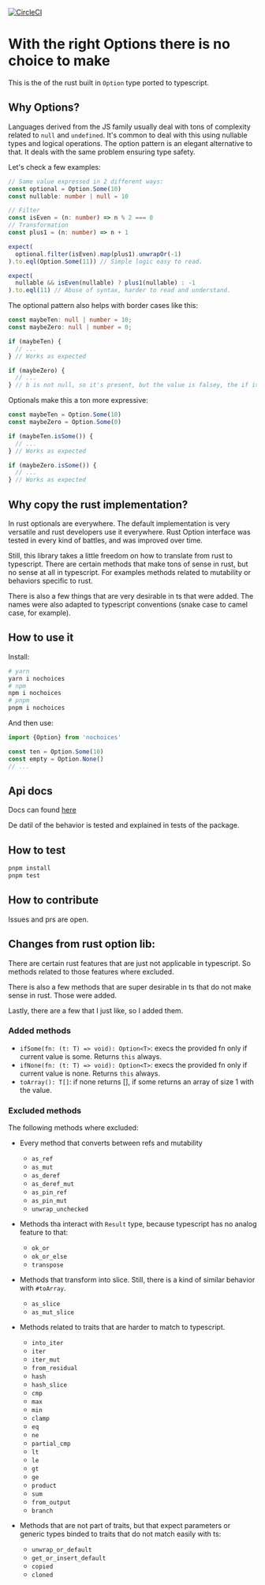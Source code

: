 [![CircleCI](https://dl.circleci.com/status-badge/img/circleci/6whMRWCFzJbeZLENyiqZua/28wXr6DjVUCq9Fpw9wX9Ef/tree/main.svg?style=svg&circle-token=b77db5e5ba1441fb330f97c17e9d222669731f32)](https://dl.circleci.com/status-badge/redirect/circleci/6whMRWCFzJbeZLENyiqZua/28wXr6DjVUCq9Fpw9wX9Ef/tree/main)

# With the right Options there is no choice to make

This is the of the rust built in `Option` type ported to typescript.

## Why Options?

Languages derived from the JS family usually deal with tons of complexity related to `null`
and `undefined`. It's common to deal with this using nullable types and logical operations.
The option pattern is an elegant alternative to that. It deals with the same problem ensuring
type safety.

Let's check a few examples:

```typescript
// Same value expressed in 2 different ways:
const optional = Option.Some(10)
const nullable: number | null = 10

// Filter
const isEven = (n: number) => n % 2 === 0
// Transformation
const plus1 = (n: number) => n + 1

expect(
  optional.filter(isEven).map(plus1).unwrapOr(-1)
).to.eql(Option.Some(11)) // Simple logic easy to read.

expect(
  nullable && isEven(nullable) ? plus1(nullable) : -1
).to.eql(11) // Abuse of syntax, harder to read and understand.
```

The optional pattern also helps with border cases like this:

```typescript
const maybeTen: null | number = 10;
const maybeZero: null | number = 0;

if (maybeTen) {
  // ...
} // Works as expected

if (maybeZero) {
  // ...
} // b is not null, so it's present, but the value is falsey, the if it's not executed.
```

Optionals make this a ton more expressive:

```typescript
const maybeTen = Option.Some(10)
const maybeZero = Option.Some(0)

if (maybeTen.isSome()) {
  // ... 
} // Works as expected

if (maybeZero.isSome()) {
  // ... 
} // Works as expected
```

## Why copy the rust implementation?

In rust optionals are everywhere. The default implementation is very versatile and rust
developers use it everywhere. Rust Option interface was tested in every kind of battles,
and was improved over time.

Still, this library takes a little freedom on how to translate from rust to typescript.
There are certain methods that make tons of sense in rust, but no sense at all in typescript.
For examples methods related to mutability or behaviors specific to rust.

There is also a few things that are very desirable in ts that were added. The names were also
adapted to typescript conventions (snake case to camel case, for example).

## How to use it

Install:

```bash
# yarn
yarn i nochoices
# npm
npm i nochoices
# pnpm
pnpm i nochoices
```

And then use:

```typescript
import {Option} from 'nochoices'

const ten = Option.Some(10)
const empty = Option.None()
// ...
```

## Api docs

Docs can found [here](https://hojarasca.github.io/nochoices)

De datil of the behavior is tested and explained in tests of the package.

## How to test

```bash
pnpm install
pnpm test
```

## How to contribute

Issues and prs are open.

## Changes from rust option lib:

There are certain rust features that are just not applicable in typescript. So methods related to
those
features where excluded.

There is also a few methods that are super desirable in ts that do not make sense in rust. Those
were added.

Lastly, there are a few that I just like, so I added them.

### Added methods

- `ifSome(fn: (t: T) => void): Option<T>`: execs the provided fn only if current value is some.
  Returns `this` always.
- `ifNone(fn: (t: T) => void): Option<T>`: execs the provided fn only if current value is none.
  Returns `this` always.
- `toArray(): T[]`: if none returns [], if some returns an array of size 1 with the value.

### Excluded methods

The following methods where excluded:

- Every method that converts between refs and mutability
  - `as_ref`
  - `as_mut`
  - `as_deref`
  - `as_deref_mut`
  - `as_pin_ref`
  - `as_pin_mut`
  - `unwrap_unchecked`

- Methods tha interact with `Result` type, because typescript has no analog feature to that:
  - `ok_or`
  - `ok_or_else`
  - `transpose`

- Methods that transform into slice. Still, there is a kind of similar behavior with `#toArray`.
  - `as_slice`
  - `as_mut_slice`

- Methods related to traits that are harder to match to typescript.
  - `into_iter`
  - `iter`
  - `iter_mut`
  - `from_residual`
  - `hash`
  - `hash_slice`
  - `cmp`
  - `max`
  - `min`
  - `clamp`
  - `eq`
  - `ne`
  - `partial_cmp`
  - `lt`
  - `le`
  - `gt`
  - `ge`
  - `product`
  - `sum`
  - `from_output`
  - `branch`

- Methods that are not part of traits, but that expect parameters or generic types binded
  to traits that do not match easily with ts:
  - `unwrap_or_default`
  - `get_or_insert_default`
  - `copied`
  - `cloned`
